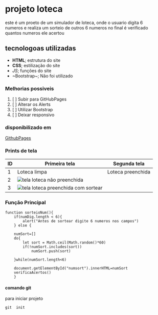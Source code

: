 # projeto loteca

este é um proeto de um simulador de loteca, onde o usuario digita 6 numeros e realiza um sorteio de outros 6 numeros
no final é verificado quantos numeros ele acertou

## tecnologoas utilizadas

- **HTML**; estrutura do site
- __CSS__; estilização do site
- *_JS_*; funções do site
- ~Bootstrap~; Não foi utilizado

### Melhorias possiveis

1. [ ] Subir para GitHubPages
2. [ ] Alterar os Alerts
3. [ ] Utilizar Bootstrap
4. [ ] Deixar responsivo

### disponibilizado em 
[GithubPages](https://gabriellixo.github.io/loteca/)

### Prints de tela

| ID | Primeira tela | Segunda tela |
|----|---------------|----------------|
| 1 | Loteca limpa | Loteca preenchida |
| 2 | ![tela loteca não preenchida](https://user-images.githubusercontent.com/100213322/161781602-f3cc1e93-94a4-4f81-97a7-8669965d1cce.png)
| 3 | ![tela loteca preenchida com sortear](https://user-images.githubusercontent.com/100213322/161782405-0dc2a39f-07b0-48be-8bcf-effb2dab9917.png)

### Função Principal

```
function sorteioNum(){
    if(numDig.length < 6){
        alert("Antes de sortear digite 6 numeros nos campos")
    } else {
        
    numSort=[]
    do{
        let sort = Math.ceil(Math.random()*60)        
        if(!numSort.includes(sort))
            numSort.push(sort) 

    }while(numSort.length<6)

    document.getElementById("numsort").innerHTML=numSort
    verificaAcertos()
    }
```

#### comando git
para iniciar projeto
``` bash:
git  init
```
